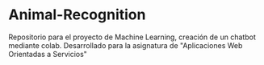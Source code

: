# Animal-Recognition
Repositorio para el proyecto de Machine Learning, creación de un chatbot mediante colab. Desarrollado para la asignatura de "Aplicaciones Web Orientadas a Servicios"
